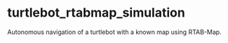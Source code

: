# turtlebot_rtabmap_simulation
Autonomous navigation of a turtlebot with a known map using RTAB-Map.
